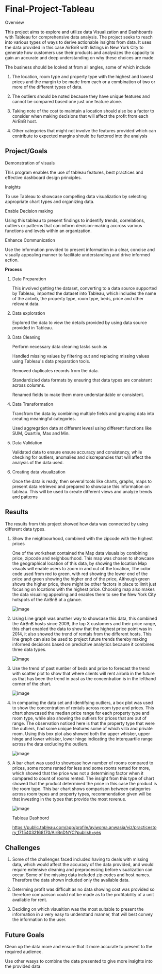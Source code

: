 # Final-Project-Tableau
Overview

This project aims to explore and utilize data Visualization and Dashboards with Tableau for comprehensive data analysis. The project seeks to reach into various types of ways to derive actionable insights from data. It uses the data provided in this case AirBnB with listings in New York City to generate how customers use their products and analysizes the capacity to gain an accurate and deep understanding on why these choices are made.

The business should be looked at from all angles, some of which include

1. The location, room type and property type with the highest and lowest prices and
   the margin to be made from each or a combination of two or more of the different types of data.

2. The outliers should be noted because they have unique features and cannot be compared based one just one 
   feature alone.

3. Taking note of the cost to maintain a location should also be a factor to consider when making decisions that 
   will affect the profit from each AirBnB host.

4. Other categories that might not involve the features provided which can contribute to expected margins should 
   be factored into the analysis 

## Project/Goals

Demonstration of visuals

This program enables the use of tableau features, best practices and effective dashboard design principles.


Insights 

To use Tableau to showcase compelling data visualization by selecting appropriate chart types and organizing data.



Enable Decision making

Using this tableau to present findings to indentify trends, correlations, outliers or patterns that can inform decision-making accross various functions and levels  within an organization.


Enhance Communication

Use the information provided to present information in a clear, concise and visually appealing manner to facilitate understanding and drive informed action.



**Process**


1. Data Preparation
   

   This involved getting the dataset, converting to a data source supported by Tableau, imported the dataset into 
   Tableau, which includes the name of the airbnb, the property type, room type, beds, price and other relevant 
   data.



2. Data exploration
   

   Explored the data to view the details provided by using data source provided in Tableau.


   
3. Data Cleaning

   Perform necessary data cleaning tasks such as
  
   Handled missing values by filtering out and replacing missing values using Tableau's data preparation tools.

   Removed duplicates records from the data.
   
   Standardizied data formats by ensuring that data types are consistent across columns.
   
   Renamed fields to make them more understandable or consistent.

   

4. Data Transformation


   Transfrom the data by combining multiple fields and grouping data into creating meaningful categories.
   
   Used aggregation data at different levesl using different functions like SUM, Quartile, Max and Min.

5. Data Validation

   Validated data to ensure ensure accuracy and consistency, while checking for outliers, anomalies and 
   discrepancies that will affect the analysis of the data used.

6. Creating data visualization
   
   Once the data is ready, then several tools like charts, graphs, maps to present data retrieved and prepared to 
   showcase this information on tableau. This will be used to create different views and analyze trends and 
   patterns






## Results



The results from this project showed how data was connected by using different data types.



1. Show the neighbourhood, combined with the zipcode with the highest prices 


   One of the worksheet contained the Map data visuals by combining price, zipcode and neighbourhood.
   This map was chosen to showcase the geographical location of this data, by showing the location Map visuals 
   will enable users to zoom in and out of the location, The color code used from red to green, with red showing 
   the lower end of the price and green showing the higher end of the price, Although green shows the higher 
   price, there might be other factors in place to limit just focusing on locations with the highest price. 
   Choosing map also makes the data visualing appealing and enables them to see the New York City hotspots of the 
   AirBnB at a glance.

   

   ![image](https://github.com/Ayiwoma/Data-Visualization-and-Dashboards-with-Tableau-/assets/141646278/2bda05ff-b4ab-44fc-8514-2e22ba55d03a)


2. Using Line graph was another way to showcase this data, this combined the AirBnB hosts since 2009, the top X 
   customers and their price range, this chart enabled the data to show that the highest price point was in 2014, 
   it also showed the trend of rentals from the different hosts. This line graph can also be used to project 
   future trends thereby making informed decisions based on predicitive analytics because it combines three data 
   types.

    
   ![image](https://github.com/Ayiwoma/Data-Visualization-and-Dashboards-with-Tableau-/assets/141646278/0c497af3-5093-4c74-b338-0792fc6d2514)

   
3. Use the trend of past number of beds and price to forecast the trend with scatter plot to show that where 
   clients will rent airbnb in the future as that has been the trend in past as the concentration is in the 
   lefthand corner of the chart.

   ![image](https://github.com/Ayiwoma/Data-Visualization-and-Dashboards-with-Tableau-/assets/141646278/0a72df9b-c570-4445-9855-392c71dc42c3)


4. In comparing the data set and identifying outliers, a box plot was used to show the concentration of rentals 
   across room type and prices. This chart showcased the median price range for each property type and room type,
   while also showing the outliers for prices that are out of range. The observation noticed here is that the 
   property type that were the outliers, had some unique features some of which villa and private room. Using        this box plot also showed both the upper whisker, upper hinge and lower whisker, lower hinge indicating the 
   interquartile range across the data excluding the outliers.

   ![image](https://github.com/Ayiwoma/Data-Visualization-and-Dashboards-with-Tableau-/assets/141646278/8ff56449-c49b-4310-aa22-f3f134e12be0)


5. A bar chart was used to showcase how number of rooms compared to prices, some rooms rented for less and some 
   rooms rented for more, which showed that the price was not a determining factor when it compared to count of 
   rooms rented. The insight from this type of chart showed that the product determined the price in this case 
   the product is the room type. This bar chart shows comparison between categories across room types and 
   property types, recommendation given will be that investing in the types that provide the most revenue.


   ![image](https://github.com/Ayiwoma/Data-Visualization-and-Dashboards-with-Tableau-/assets/141646278/435c370b-19a9-4af6-854a-715e1dec8ec9)



    Tableau Dashbord

    https://public.tableau.com/app/profile/ayiwoma.anwasia/viz/practicestory_17154032168170/AirBnDNYC?publish=yes
## Challenges 


 1. Some of the challenges faced included having to deals with missing data, which would affect the accuracy of 
    the data provided, and would require extensive cleaning and preprocessing before visualization can occur. Some
    of the missing data included zip codes and host names. Therefore the data shown included only the available 
    data.

    

 2. Determing profit was difficult as no data showing cost was provided so therefore comparison could not be made 
    as to the profitability of a unit available for rent.

    

 3. Deciding on which visualtion was the most suitable to present the information in a very easy to understand 
    manner, that will best convey the information to the user.
   
## Future Goals



   Clean up the data more and ensure that it more accurate to present to the required audience.


   Use other wasys to combine the data presented to give more insights into the provided data.
